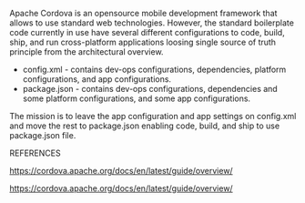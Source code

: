 Apache Cordova is an opensource mobile development framework that allows to use 
standard web technologies. However, the standard boilerplate code currently in 
use have several different configurations to code, build, ship, and run 
cross-platform applications loosing single source of truth principle from the 
architectural overview.

  * config.xml - contains dev-ops configurations, dependencies, platform configurations, and app configurations.
  * package.json - contains dev-ops configurations, dependencies and some platform configurations, and some app configurations.

The mission is to leave the app configuration and app settings on config.xml 
and move the rest to package.json enabling code, build, and ship to use 
package.json file.

REFERENCES

https://cordova.apache.org/docs/en/latest/guide/overview/

https://cordova.apache.org/docs/en/latest/guide/overview/